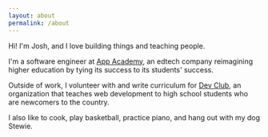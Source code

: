 ```yaml
---
layout: about
permalink: /about
---
```


Hi! I'm Josh, and I love building things and teaching people.

I'm a software engineer at [App Academy](https://appacademy.io), an edtech
company reimagining higher education by tying its success to its students'
success.

Outside of work, I volunteer with and write curriculum for [Dev Club](https://www.linkedin.com/company/dev-club/),
an organization that teaches web development to high school students who are
newcomers to the country.

I also like to cook, play basketball, practice piano, and hang out
with my dog Stewie.

<!-- Before moving to the Bay Area, I taught eighth grade
math for 2 years in Fort Worth, TX. That experience sparked my lifelong passion
for education.

Afterwards, I attended Stanford's Graduate School of Education, and there, I
became deeply interested in the intersection of education and technology.

I currently work as a software engineer at [App Academy](https://appacademy.io).
Outside of work, I volunteer with and write curriculum for [Dev Club](https://www.linkedin.com/company/dev-club/),
an organization that teaches web development to high school students who are
newcomers to the country.

In my downtime, I like to cook, play basketball, practice piano, and hang out
with my dog Stewie. -->
